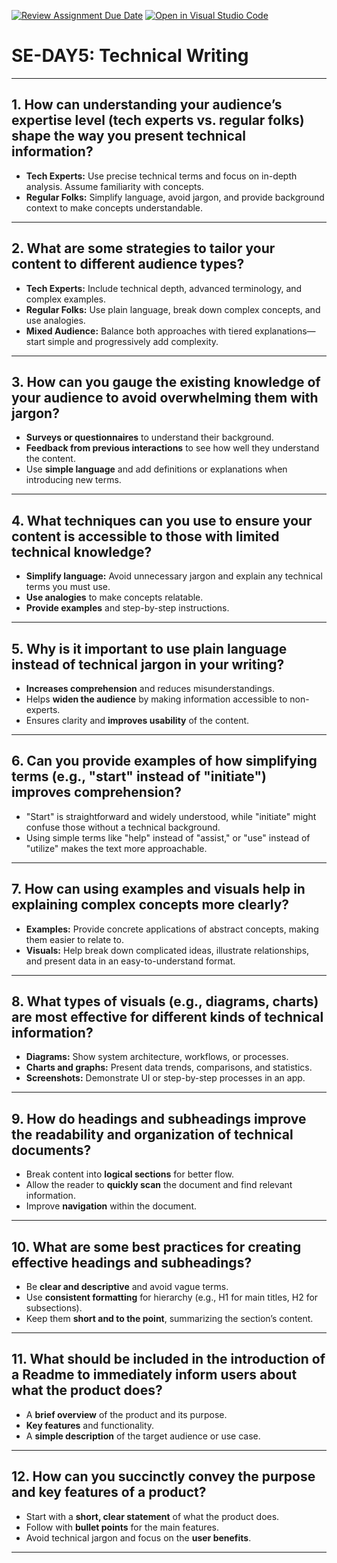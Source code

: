 [![Review Assignment Due Date](https://classroom.github.com/assets/deadline-readme-button-22041afd0340ce965d47ae6ef1cefeee28c7c493a6346c4f15d667ab976d596c.svg)](https://classroom.github.com/a/zsAR-pyY)
[![Open in Visual Studio Code](https://classroom.github.com/assets/open-in-vscode-2e0aaae1b6195c2367325f4f02e2d04e9abb55f0b24a779b69b11b9e10269abc.svg)](https://classroom.github.com/online_ide?assignment_repo_id=19308658&assignment_repo_type=AssignmentRepo)
# SE-DAY5: Technical Writing

---

## 1. How can understanding your audience’s expertise level (tech experts vs. regular folks) shape the way you present technical information?

- **Tech Experts:** Use precise technical terms and focus on in-depth analysis. Assume familiarity with concepts.
- **Regular Folks:** Simplify language, avoid jargon, and provide background context to make concepts understandable.

---

## 2. What are some strategies to tailor your content to different audience types?

- **Tech Experts:** Include technical depth, advanced terminology, and complex examples.
- **Regular Folks:** Use plain language, break down complex concepts, and use analogies.
- **Mixed Audience:** Balance both approaches with tiered explanations—start simple and progressively add complexity.

---

## 3. How can you gauge the existing knowledge of your audience to avoid overwhelming them with jargon?

- **Surveys or questionnaires** to understand their background.
- **Feedback from previous interactions** to see how well they understand the content.
- Use **simple language** and add definitions or explanations when introducing new terms.

---

## 4. What techniques can you use to ensure your content is accessible to those with limited technical knowledge?

- **Simplify language:** Avoid unnecessary jargon and explain any technical terms you must use.
- **Use analogies** to make concepts relatable.
- **Provide examples** and step-by-step instructions.

---

## 5. Why is it important to use plain language instead of technical jargon in your writing?

- **Increases comprehension** and reduces misunderstandings.
- Helps **widen the audience** by making information accessible to non-experts.
- Ensures clarity and **improves usability** of the content.

---

## 6. Can you provide examples of how simplifying terms (e.g., "start" instead of "initiate") improves comprehension?

- "Start" is straightforward and widely understood, while "initiate" might confuse those without a technical background.
- Using simple terms like "help" instead of "assist," or "use" instead of "utilize" makes the text more approachable.

---

## 7. How can using examples and visuals help in explaining complex concepts more clearly?

- **Examples:** Provide concrete applications of abstract concepts, making them easier to relate to.
- **Visuals:** Help break down complicated ideas, illustrate relationships, and present data in an easy-to-understand format.

---

## 8. What types of visuals (e.g., diagrams, charts) are most effective for different kinds of technical information?

- **Diagrams:** Show system architecture, workflows, or processes.
- **Charts and graphs:** Present data trends, comparisons, and statistics.
- **Screenshots:** Demonstrate UI or step-by-step processes in an app.

---

## 9. How do headings and subheadings improve the readability and organization of technical documents?

- Break content into **logical sections** for better flow.
- Allow the reader to **quickly scan** the document and find relevant information.
- Improve **navigation** within the document.

---

## 10. What are some best practices for creating effective headings and subheadings?

- Be **clear and descriptive** and avoid vague terms.
- Use **consistent formatting** for hierarchy (e.g., H1 for main titles, H2 for subsections).
- Keep them **short and to the point**, summarizing the section’s content.

---

## 11. What should be included in the introduction of a Readme to immediately inform users about what the product does?

- A **brief overview** of the product and its purpose.
- **Key features** and functionality.
- A **simple description** of the target audience or use case.
  
---

## 12. How can you succinctly convey the purpose and key features of a product?

- Start with a **short, clear statement** of what the product does.
- Follow with **bullet points** for the main features.
- Avoid technical jargon and focus on the **user benefits**.

---

